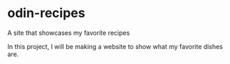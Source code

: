 # odin-recipes

A site that showcases my favorite recipes

In this project, I will be making a website to show what my favorite dishes are.
